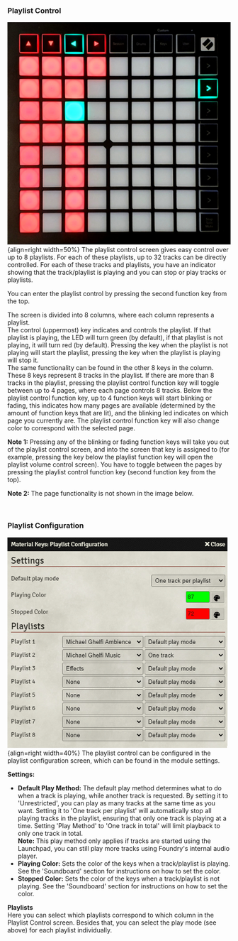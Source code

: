 ### Playlist Control
![img](../img/PlaylistControl.jpg){align=right width=50%}
The playlist control screen gives easy control over up to 8 playlists. For each of these playlists, up to 32 tracks can be directly controlled. For each of these tracks and playlists, you have an indicator showing that the track/playlist is playing and you can stop or play tracks or playlists.

You can enter the playlist control by pressing the second function key from the top.

The screen is divided into 8 columns, where each column represents a playlist.<br>
The control (uppermost) key indicates and controls the playlist. If that playlist is playing, the LED will turn green (by default), if that playlist is not playing, it will turn red (by default). Pressing the key when the playlist is not playing will start the playlist, pressing the key when the playlist is playing will stop it.<br>
The same functionality can be found in the other 8 keys in the column. These 8 keys represent 8 tracks in the playlist. If there are more than 8 tracks in the playlist, pressing the playlist control function key will toggle between up to 4 pages, where each page controls 8 tracks. Below the playlist control function key, up to 4 function keys will start blinking or fading, this indicates how many pages are available (determined by the amount of function keys that are lit), and the blinking led indicates on which page you currently are. The playlist control function key will also change color to correspond with the selected page.

<b>Note 1:</b> Pressing any of the blinking or fading function keys will take you out of the playlist control screen, and into the screen that key is assigned to (for example, pressing the key below the playlist function key will open the playlist volume control screen). You have to toggle between the pages by pressing the playlist control function key (second function key from the top).

<b>Note 2:</b> The page functionality is not shown in the image below.

<br CLEAR=right>

### Playlist Configuration
![img](../img/PlaylistConfiguration.png){align=right width=40%}
The playlist control can be configured in the playlist configuration screen, which can be found in the module settings.

<b>Settings:</b>

* <b>Default Play Method:</b> The default play method determines what to do when a track is playing, while another track is requested. By setting it to 'Unrestricted', you can play as many tracks at the same time as you want. Setting it to 'One track per playlist' will automatically stop all playing tracks in the playlist, ensuring that only one track is playing at a time. Setting 'Play Method' to 'One track in total' will limit playback to only one track in total.<br>
        <b>Note:</b> This play method only applies if tracks are started using the Launchpad, you can still play more tracks using Foundry's internal audio player.
* <b>Playing Color:</b> Sets the color of the keys when a track/playlist is playing. See the 'Soundboard' section for instructions on how to set the color.
* <b>Stopped Color:</b> Sets the color of the keys when a track/playlist is not playing. See the 'Soundboard' section for instructions on how to set the color.


<b>Playlists</b><br>
Here you can select which playlists correspond to which column in the Playlist Control screen. Besides that, you can select the play mode (see above) for each playlist individually.